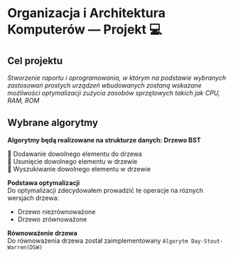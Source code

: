 # Organizacja i Architektura Komputerów — Projekt 💻
## Cel projektu
*Stworzenie raportu i oprogramowania, w którym na podstawie wybranych zastosowań prostych urządzeń wbudowanych zostaną wskazane możliwości optymalizacji zużycia zasobów sprzętowych takich jak CPU, RAM, ROM*
## Wybrane algorytmy
**Algorytmy będą realizowane na strukturze danych: Drzewo BST**  
  
📌 Dodawanie dowolnego elementu do drzewa  
📌 Usunięcie dowolnego elementu w drzewie  
📌 Wyszukiwanie dowolnego elementu w drzewie  
  
**Podstawa optymalizacji**  
Do optymalizacji zdecydowałem prowadzić te operacje na róznych wersjach drzewa:
- Drzewo niezrównoważone
- Drzewo zrównoważone  
  
**Równoważenie drzewa**  
Do równoważenia drzewa został zaimplementowany ``Algorytm Day-Stout-Warren(DSW)``
